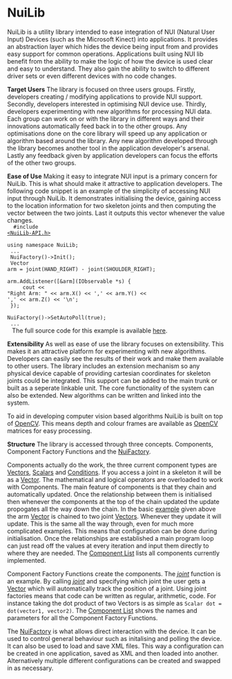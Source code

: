 NuiLib
======

NuiLib is a utility library intended to ease integration of NUI (Natural User Input) Devices (such as the Microsoft Kinect) into applications. It provides an abstraction layer which hides the device being input from and provides easy support for common operations. Applications built using NUI lib benefit from the ability to make the logic of how the device is used clear and easy to understand. They also gain the ability to switch to different driver sets or even different devices with no code changes.

<b>Target Users</b>
The library is focused on three users groups. Firstly, developers creating / modifying applications to provide NUI support. Secondly, developers interested in optimising NUI device use. Thirdly, developers experimenting with new algorithms for processing NUI data. Each group can work on or with the library in different ways and their innovations automatically feed back in to the other groups. Any optimisations done on the core library will speed up any application or algorithm based around the library. Any new algorithm developed through the library becomes another tool in the application developer's arsenal. Lastly any feedback given by application developers can focus the efforts of the other two groups.

<b>Ease of Use</b>
Making it easy to integrate NUI input is a primary concern for NuiLib. This is what should make it attractive to application developers. The following code snippet is an example of the simplicity of accessing NUI input through NuiLib. It demonstrates initialising the device, gaining access to the location information for two skeleton joints and then computing the vector between the two joints. Last it outputs this vector whenever the value changes.<br>
<code>
	<a name="example"></a>
	#include <a href="http://www.cs.st-andrews.ac.uk/~johnmcc/Documentation/_nui_lib-_a_p_i_8h_source.html">&lt;NuiLib-API.h&gt;</a><br>
	using namespace NuiLib;<br>
	...<br>
	NuiFactory()-&gt;Init();<br>
	Vector arm = joint(HAND_RIGHT) - joint(SHOULDER_RIGHT);<br>
	arm.AddListener([&arm](IObservable *s) { <br>
	&nbsp;&nbsp;&nbsp;&nbsp;cout &lt;&lt; "Right Arm: " &lt;&lt; arm.X() &lt;&lt; ',' &lt;&lt; arm.Y() &lt;&lt; ',' &lt;&lt; arm.Z() &lt;&lt; '\n';<br>
	});<br>
	NuiFactory()-&gt;SetAutoPoll(true);<br>
	...<br>
</code>
The full source code for this example is available <a href="Demos/Basic/">here</a>.

<b>Extensibility</b>
As well as ease of use the library focuses on extensibility. This makes it an attractive platform for experimenting with new algorithms. Developers can easily see the results of their work and make them available to other users. The library includes an extension mechanism so any physical device capable of providing cartesian coordinates for skeleton joints could be integrated. This support can be added to the main trunk or built as a seperate linkable unit. The core functionality of the system can also be extended. New algorithms can be written and linked into the system. 

To aid in developing computer vision based algorithms NuiLib is built on top of <a href="http://opencv.willowgarage.com/wiki/">OpenCV</a>. This means depth and colour frames are available as <a href="http://opencv.willowgarage.com/wiki/">OpenCV</a> matrices for easy processing.

<b>Structure</b>
The library is accessed through three concepts. Components, Component Factory Functions and the <a href="http://www.cs.st-andrews.ac.uk/~johnmcc/Documentation-Full/class_nui_lib_1_1_i_nui_factory.html">NuiFactory</a>. 

Components actually do the work, the three current component types are <a href="http://www.cs.st-andrews.ac.uk/~johnmcc/Documentation-Full/struct_nui_lib_1_1_vector.html">Vectors</a>, <a href="http://www.cs.st-andrews.ac.uk/~johnmcc/Documentation-Full/struct_nui_lib_1_1_scalar.html">Scalars</a> and <a href="http://www.cs.st-andrews.ac.uk/~johnmcc/Documentation-Full/struct_nui_lib_1_1_condition.html">Conditions</a>. If you access a joint in a skeleton it will be as a <a href="http://www.cs.st-andrews.ac.uk/~johnmcc/Documentation-Full/struct_nui_lib_1_1_vector.html">Vector</a>. The mathematical and logical operators are overloaded to work with Components. The main feature of components is that they chain and automatically updated. Once the relationship between them is initialised then whenever the components at the top of the chain updated the update propogates all the way down the chain. In the basic <a href="#example">example</a> given above the arm <a href="http://www.cs.st-andrews.ac.uk/~johnmcc/Documentation-Full/struct_nui_lib_1_1_vector.html">Vector</a> is chained to two joint <a href="http://www.cs.st-andrews.ac.uk/~johnmcc/Documentation-Full/struct_nui_lib_1_1_vector.html">Vectors</a>. Whenever they update it will update. This is the same all the way through, even for much more complicated examples. This means that configuration can be done during initialisation. Once the relationships are established a main program loop can just read off the values at every iteration and input them directly to where they are needed. The <a href="Component-List">Component List</a> lists all components currently implemented.

Component Factory Functions create the components. The <a href="http://www.cs.st-andrews.ac.uk/~johnmcc/Documentation/namespace_nui_lib.html#a7f966136dfd3ba98ba461a1859f95bfb"><i>joint</i></a> function is an example. By calling <a href="http://www.cs.st-andrews.ac.uk/~johnmcc/Documentation/namespace_nui_lib.html#a7f966136dfd3ba98ba461a1859f95bfb"><i>joint</i></a> and specifying which joint the user gets a <a href="http://www.cs.st-andrews.ac.uk/~johnmcc/Documentation-Full/struct_nui_lib_1_1_vector.html">Vector</a> which will automatically track the position of a joint. Using joint factories means that code can be written as regular, arithmetic, code. For instance taking the dot product of two Vectors is as simple as <code>Scalar dot = dot(vector1, vector2)</code>. The <a href="Component-List">Component List</a> shows the names and parameters for all the Component Factory Functions.

The <a href="http://www.cs.st-andrews.ac.uk/~johnmcc/Documentation-Full/class_nui_lib_1_1_i_nui_factory.html">NuiFactory</a> is what allows direct interaction with the device. It can be used to control general behaviour such as initalising and polling the device. It can also be used to load and save XML files. This way a configuration can be created in one application, saved as XML and then loaded into another. Alternatively multiple different configurations can be created and swapped in as necessary.

